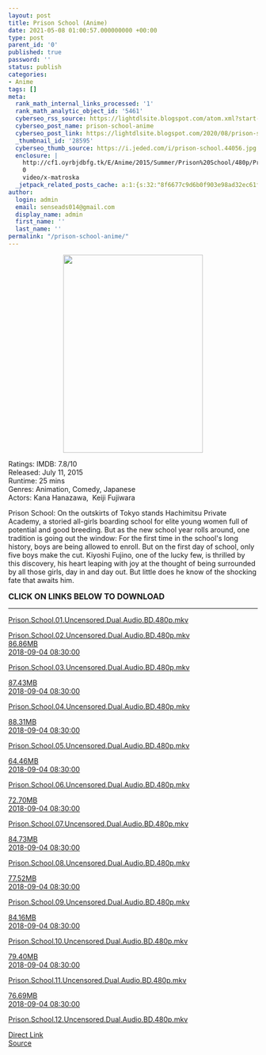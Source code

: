 ```yaml
---
layout: post
title: Prison School (Anime)
date: 2021-05-08 01:00:57.000000000 +00:00
type: post
parent_id: '0'
published: true
password: ''
status: publish
categories:
- Anime
tags: []
meta:
  rank_math_internal_links_processed: '1'
  rank_math_analytic_object_id: '5461'
  cyberseo_rss_source: https://lightdlsite.blogspot.com/atom.xml?start-index=1
  cyberseo_post_name: prison-school-anime
  cyberseo_post_link: https://lightdlsite.blogspot.com/2020/08/prison-school-anime.html
  _thumbnail_id: '28595'
  cyberseo_thumb_source: https://i.jeded.com/i/prison-school.44056.jpg
  enclosure: |
    http://cf1.oyrbjdbfg.tk/E/Anime/2015/Summer/Prison%20School/480p/Prison.School.12.Uncensored.Dual.Audio.BD.480p.AnimDL.ir.Chihiro.mkv
    0
    video/x-matroska
  _jetpack_related_posts_cache: a:1:{s:32:"8f6677c9d6b0f903e98ad32ec61f8deb";a:2:{s:7:"expires";i:1663365388;s:7:"payload";a:3:{i:0;a:1:{s:2:"id";i:29619;}i:1;a:1:{s:2:"id";i:24211;}i:2;a:1:{s:2:"id";i:29828;}}}}
author:
  login: admin
  email: senseads014@gmail.com
  display_name: admin
  first_name: ''
  last_name: ''
permalink: "/prison-school-anime/"
---
```

<div class="separator" style="clear: both; text-align: center;">
<a href="https://i.jeded.com/i/prison-school.44056.jpg" style="margin-left: 1em; margin-right: 1em;"><img border="0" data-original-height="450" data-original-width="318" height="400" src="{{ site.baseurl }}/assets/2021/05/prison-school.44056.jpg" width="282" /></a></div>
<p>Ratings: IMDB: 7.8/10 <br />
Released: July 11, 2015<br />
Runtime: 25 mins<br />
Genres: Animation, Comedy, Japanese<br />
Actors: Kana Hanazawa,&nbsp; Keiji Fujiwara
<p>Prison School: On the outskirts of Tokyo stands Hachimitsu Private Academy, a storied all-girls boarding school for elite young women full of potential and good breeding. But as the new school year rolls around, one tradition is going out the window: For the first time in the school's long history, boys are being allowed to enroll. But on the first day of school, only five boys make the cut. Kiyoshi Fujino, one of the lucky few, is thrilled by this discovery, his heart leaping with joy at the thought of being surrounded by all those girls, day in and day out. But little does he know of the shocking fate that awaits him. </p>
<p><span style="font-size: 16px;"><b>CLICK ON LINKS BELOW TO DOWNLOAD </b></span></p>
<hr />
<a class="flex flex-col items-center rounded-lg font-mono group hover:bg-gray-200 hover:shadow" href="http://cf1.oyrbjdbfg.tk/E/Anime/2015/Summer/Prison%20School/480p/Prison.School.01.Uncensored.Dual.Audio.BD.480p.AnimDL.ir.Chihiro.mkv">Prison.School.01.Uncensored.Dual.Audio.BD.480p.mkv</a></p>
<div class="flex-1 truncate">
<a class="flex flex-col items-center rounded-lg font-mono group hover:bg-gray-200 hover:shadow" href="http://cf1.oyrbjdbfg.tk/E/Anime/2015/Summer/Prison%20School/480p/Prison.School.02.Uncensored.Dual.Audio.BD.480p.AnimDL.ir.Chihiro.mkv">Prison.School.02.Uncensored.Dual.Audio.BD.480p.mkv </a></div>
<div class="flex justify-between items-center p-4 w-full">
<div class="hidden whitespace-no-wrap text-right mx-2 w-1/6 sm:block">
<a class="flex flex-col items-center rounded-lg font-mono group hover:bg-gray-200 hover:shadow" href="http://cf1.oyrbjdbfg.tk/E/Anime/2015/Summer/Prison%20School/480p/Prison.School.02.Uncensored.Dual.Audio.BD.480p.AnimDL.ir.Chihiro.mkv">86.86MB </a></div>
<div class="hidden whitespace-no-wrap text-right truncate ml-2 w-1/4 sm:block">
<a class="flex flex-col items-center rounded-lg font-mono group hover:bg-gray-200 hover:shadow" href="http://cf1.oyrbjdbfg.tk/E/Anime/2015/Summer/Prison%20School/480p/Prison.School.02.Uncensored.Dual.Audio.BD.480p.AnimDL.ir.Chihiro.mkv">2018-09-04 08:30:00 </a></div>
</div>
<p> <a class="flex flex-col items-center rounded-lg font-mono group hover:bg-gray-200 hover:shadow" href="http://cf1.oyrbjdbfg.tk/E/Anime/2015/Summer/Prison%20School/480p/Prison.School.03.Uncensored.Dual.Audio.BD.480p.AnimDL.ir.Chihiro.mkv">
<div class="flex justify-between items-center p-4 w-full">
<div class="flex-1 truncate">
Prison.School.03.Uncensored.Dual.Audio.BD.480p.mkv </div>
</div>
<p></a><a class="flex flex-col items-center rounded-lg font-mono group hover:bg-gray-200 hover:shadow" href="http://cf1.oyrbjdbfg.tk/E/Anime/2015/Summer/Prison%20School/480p/Prison.School.03.Uncensored.Dual.Audio.BD.480p.AnimDL.ir.Chihiro.mkv">
<div class="flex justify-between items-center p-4 w-full">
<div class="hidden whitespace-no-wrap text-right mx-2 w-1/6 sm:block">
87.43MB </div>
<div class="hidden whitespace-no-wrap text-right truncate ml-2 w-1/4 sm:block">
2018-09-04 08:30:00 </div>
</div>
<p></a> <a class="flex flex-col items-center rounded-lg font-mono group hover:bg-gray-200 hover:shadow" href="http://cf1.oyrbjdbfg.tk/E/Anime/2015/Summer/Prison%20School/480p/Prison.School.04.Uncensored.Dual.Audio.BD.480p.AnimDL.ir.Chihiro.mkv">
<div class="flex justify-between items-center p-4 w-full">
<div class="flex-1 truncate">
Prison.School.04.Uncensored.Dual.Audio.BD.480p.mkv </div>
</div>
<p></a><a class="flex flex-col items-center rounded-lg font-mono group hover:bg-gray-200 hover:shadow" href="http://cf1.oyrbjdbfg.tk/E/Anime/2015/Summer/Prison%20School/480p/Prison.School.04.Uncensored.Dual.Audio.BD.480p.AnimDL.ir.Chihiro.mkv">
<div class="flex justify-between items-center p-4 w-full">
<div class="hidden whitespace-no-wrap text-right mx-2 w-1/6 sm:block">
88.31MB </div>
<div class="hidden whitespace-no-wrap text-right truncate ml-2 w-1/4 sm:block">
2018-09-04 08:30:00 </div>
</div>
<p></a> <a class="flex flex-col items-center rounded-lg font-mono group hover:bg-gray-200 hover:shadow" href="http://cf1.oyrbjdbfg.tk/E/Anime/2015/Summer/Prison%20School/480p/Prison.School.05.Uncensored.Dual.Audio.BD.480p.AnimDL.ir.Chihiro.mkv">
<div class="flex justify-between items-center p-4 w-full">
<div class="flex-1 truncate">
Prison.School.05.Uncensored.Dual.Audio.BD.480p.mkv </div>
</div>
<p></a><a class="flex flex-col items-center rounded-lg font-mono group hover:bg-gray-200 hover:shadow" href="http://cf1.oyrbjdbfg.tk/E/Anime/2015/Summer/Prison%20School/480p/Prison.School.05.Uncensored.Dual.Audio.BD.480p.AnimDL.ir.Chihiro.mkv">
<div class="flex justify-between items-center p-4 w-full">
<div class="hidden whitespace-no-wrap text-right mx-2 w-1/6 sm:block">
64.46MB </div>
<div class="hidden whitespace-no-wrap text-right truncate ml-2 w-1/4 sm:block">
2018-09-04 08:30:00 </div>
</div>
<p></a> <a class="flex flex-col items-center rounded-lg font-mono group hover:bg-gray-200 hover:shadow" href="http://cf1.oyrbjdbfg.tk/E/Anime/2015/Summer/Prison%20School/480p/Prison.School.06.Uncensored.Dual.Audio.BD.480p.AnimDL.ir.Chihiro.mkv">
<div class="flex justify-between items-center p-4 w-full">
<div class="flex-1 truncate">
Prison.School.06.Uncensored.Dual.Audio.BD.480p.mkv </div>
</div>
<p></a><a class="flex flex-col items-center rounded-lg font-mono group hover:bg-gray-200 hover:shadow" href="http://cf1.oyrbjdbfg.tk/E/Anime/2015/Summer/Prison%20School/480p/Prison.School.06.Uncensored.Dual.Audio.BD.480p.AnimDL.ir.Chihiro.mkv">
<div class="flex justify-between items-center p-4 w-full">
<div class="hidden whitespace-no-wrap text-right mx-2 w-1/6 sm:block">
72.70MB </div>
<div class="hidden whitespace-no-wrap text-right truncate ml-2 w-1/4 sm:block">
2018-09-04 08:30:00 </div>
</div>
<p></a> <a class="flex flex-col items-center rounded-lg font-mono group hover:bg-gray-200 hover:shadow" href="http://cf1.oyrbjdbfg.tk/E/Anime/2015/Summer/Prison%20School/480p/Prison.School.07.Uncensored.Dual.Audio.BD.480p.AnimDL.ir.Chihiro.mkv">
<div class="flex justify-between items-center p-4 w-full">
<div class="flex-1 truncate">
Prison.School.07.Uncensored.Dual.Audio.BD.480p.mkv </div>
</div>
<p></a><a class="flex flex-col items-center rounded-lg font-mono group hover:bg-gray-200 hover:shadow" href="http://cf1.oyrbjdbfg.tk/E/Anime/2015/Summer/Prison%20School/480p/Prison.School.07.Uncensored.Dual.Audio.BD.480p.AnimDL.ir.Chihiro.mkv">
<div class="flex justify-between items-center p-4 w-full">
<div class="hidden whitespace-no-wrap text-right mx-2 w-1/6 sm:block">
84.73MB </div>
<div class="hidden whitespace-no-wrap text-right truncate ml-2 w-1/4 sm:block">
2018-09-04 08:30:00 </div>
</div>
<p></a> <a class="flex flex-col items-center rounded-lg font-mono group hover:bg-gray-200 hover:shadow" href="http://cf1.oyrbjdbfg.tk/E/Anime/2015/Summer/Prison%20School/480p/Prison.School.08.Uncensored.Dual.Audio.BD.480p.AnimDL.ir.Chihiro.mkv">
<div class="flex justify-between items-center p-4 w-full">
<div class="flex-1 truncate">
Prison.School.08.Uncensored.Dual.Audio.BD.480p.mkv </div>
</div>
<p></a><a class="flex flex-col items-center rounded-lg font-mono group hover:bg-gray-200 hover:shadow" href="http://cf1.oyrbjdbfg.tk/E/Anime/2015/Summer/Prison%20School/480p/Prison.School.08.Uncensored.Dual.Audio.BD.480p.AnimDL.ir.Chihiro.mkv">
<div class="flex justify-between items-center p-4 w-full">
<div class="hidden whitespace-no-wrap text-right mx-2 w-1/6 sm:block">
77.52MB </div>
<div class="hidden whitespace-no-wrap text-right truncate ml-2 w-1/4 sm:block">
2018-09-04 08:30:00 </div>
</div>
<p></a> <a class="flex flex-col items-center rounded-lg font-mono group hover:bg-gray-200 hover:shadow" href="http://cf1.oyrbjdbfg.tk/E/Anime/2015/Summer/Prison%20School/480p/Prison.School.09.Uncensored.Dual.Audio.BD.480p.AnimDL.ir.Chihiro.mkv">
<div class="flex justify-between items-center p-4 w-full">
<div class="flex-1 truncate">
Prison.School.09.Uncensored.Dual.Audio.BD.480p.mkv </div>
</div>
<p></a><a class="flex flex-col items-center rounded-lg font-mono group hover:bg-gray-200 hover:shadow" href="http://cf1.oyrbjdbfg.tk/E/Anime/2015/Summer/Prison%20School/480p/Prison.School.09.Uncensored.Dual.Audio.BD.480p.AnimDL.ir.Chihiro.mkv">
<div class="flex justify-between items-center p-4 w-full">
<div class="hidden whitespace-no-wrap text-right mx-2 w-1/6 sm:block">
84.16MB </div>
<div class="hidden whitespace-no-wrap text-right truncate ml-2 w-1/4 sm:block">
2018-09-04 08:30:00 </div>
</div>
<p></a> <a class="flex flex-col items-center rounded-lg font-mono group hover:bg-gray-200 hover:shadow" href="http://cf1.oyrbjdbfg.tk/E/Anime/2015/Summer/Prison%20School/480p/Prison.School.10.Uncensored.Dual.Audio.BD.480p.AnimDL.ir.Chihiro.mkv">
<div class="flex justify-between items-center p-4 w-full">
<div class="flex-1 truncate">
Prison.School.10.Uncensored.Dual.Audio.BD.480p.mkv </div>
</div>
<p></a><a class="flex flex-col items-center rounded-lg font-mono group hover:bg-gray-200 hover:shadow" href="http://cf1.oyrbjdbfg.tk/E/Anime/2015/Summer/Prison%20School/480p/Prison.School.10.Uncensored.Dual.Audio.BD.480p.AnimDL.ir.Chihiro.mkv">
<div class="flex justify-between items-center p-4 w-full">
<div class="hidden whitespace-no-wrap text-right mx-2 w-1/6 sm:block">
79.40MB </div>
<div class="hidden whitespace-no-wrap text-right truncate ml-2 w-1/4 sm:block">
2018-09-04 08:30:00 </div>
</div>
<p></a> <a class="flex flex-col items-center rounded-lg font-mono group hover:bg-gray-200 hover:shadow" href="http://cf1.oyrbjdbfg.tk/E/Anime/2015/Summer/Prison%20School/480p/Prison.School.11.Uncensored.Dual.Audio.BD.480p.AnimDL.ir.Chihiro.mkv">
<div class="flex justify-between items-center p-4 w-full">
<div class="flex-1 truncate">
Prison.School.11.Uncensored.Dual.Audio.BD.480p.mkv </div>
</div>
<p></a><a class="flex flex-col items-center rounded-lg font-mono group hover:bg-gray-200 hover:shadow" href="http://cf1.oyrbjdbfg.tk/E/Anime/2015/Summer/Prison%20School/480p/Prison.School.11.Uncensored.Dual.Audio.BD.480p.AnimDL.ir.Chihiro.mkv">
<div class="flex justify-between items-center p-4 w-full">
<div class="hidden whitespace-no-wrap text-right mx-2 w-1/6 sm:block">
76.69MB </div>
<div class="hidden whitespace-no-wrap text-right truncate ml-2 w-1/4 sm:block">
2018-09-04 08:30:00 </div>
</div>
<p></a> <a class="flex flex-col items-center rounded-lg font-mono group hover:bg-gray-200 hover:shadow" href="http://cf1.oyrbjdbfg.tk/E/Anime/2015/Summer/Prison%20School/480p/Prison.School.12.Uncensored.Dual.Audio.BD.480p.AnimDL.ir.Chihiro.mkv">
<div class="flex justify-between items-center p-4 w-full">
<div class="flex-1 truncate">
Prison.School.12.Uncensored.Dual.Audio.BD.480p.mkv </div>
</div>
<p></a>
<link rel="stylesheet" href="https://cdnjs.cloudflare.com/ajax/libs/font-awesome/4.7.0/css/font-awesome.min.css" />
<div class="divbtn"> <a href="https://handymansurrender.com/fihup8buzv?key=94550f7ce39444073321dde3b8782f97" class="btn"><i class="fa fa-download"></i> Direct Link</a> <br /><a href="https://lightdlsite.blogspot.com/2020/08/prison-school-anime.html">Source</a> </div>
